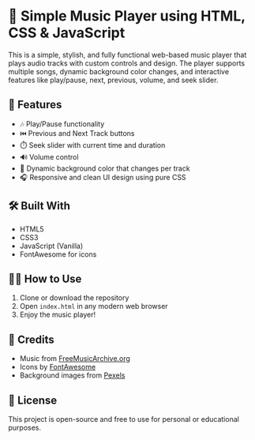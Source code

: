 # 🎵 Simple Music Player using HTML, CSS & JavaScript

This is a simple, stylish, and fully functional web-based music player that plays audio tracks with custom controls and design. The player supports multiple songs, dynamic background color changes, and interactive features like play/pause, next, previous, volume, and seek slider.

## 🚀 Features

- 🎶 Play/Pause functionality
- ⏮️ Previous and Next Track buttons
- ⏱️ Seek slider with current time and duration
- 🔊 Volume control
- 🎨 Dynamic background color that changes per track
- 🎧 Responsive and clean UI design using pure CSS

## 🛠️ Built With

- HTML5
- CSS3
- JavaScript (Vanilla)
- FontAwesome for icons

## 🧑‍💻 How to Use

1. Clone or download the repository
2. Open `index.html` in any modern web browser
3. Enjoy the music player!

## 🎁 Credits

- Music from [FreeMusicArchive.org](https://freemusicarchive.org/)
- Icons by [FontAwesome](https://fontawesome.com/)
- Background images from [Pexels](https://www.pexels.com/)

## 📄 License

This project is open-source and free to use for personal or educational purposes.
